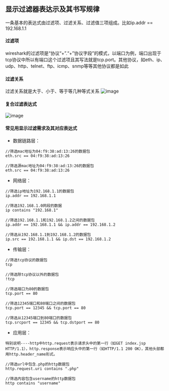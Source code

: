 ## 显示过滤器表达示及其书写规律
一条基本的表达式由过滤项、过滤关系、过滤值三项组成。比如ip.addr == 192.168.1.1
#### 过滤项
wireshark的过滤项是“协议“+”.“+”协议字段”的模式，以端口为例，端口出现于tcp协议中所以有端口这个过滤项且其写法就是tcp.port。其他协议，如eth、ip、udp、http、telnet、ftp、icmp、snmp等等其他协议都是如此
#### 过滤关系
过滤关系就是大于、小于、等于等几种等式关系
![image](07BA42F68A3A4280BC5BC8B05A1259E0)

#### 复合过滤表达式
![image](2CFC0C0D54C9412C868A970AD27ECCA6)


#### 常见用显示过滤需求及其对应表达式
- 数据链路层：


```
//筛选mac地址为04:f9:38:ad:13:26的数据包
eth.src == 04:f9:38:ad:13:26

//筛选源mac地址为04:f9:38:ad:13:26的数据包
eth.src == 04:f9:38:ad:13:26
```


- 网络层：


```
//筛选ip地址为192.168.1.1的数据包
ip.addr == 192.168.1.1

//筛选192.168.1.0网段的数据
ip contains "192.168.1"

//筛选192.168.1.1和192.168.1.2之间的数据包
ip.addr == 192.168.1.1 && ip.addr == 192.168.1.2

//筛选从192.168.1.1到192.168.1.2的数据包
ip.src == 192.168.1.1 && ip.dst == 192.168.1.2
```


- 传输层：


```
//筛选tcp协议的数据包
tcp

//筛选除tcp协议以外的数据包
!tcp

//筛选端口为80的数据包
tcp.port == 80

//筛选12345端口和80端口之间的数据包
tcp.port == 12345 && tcp.port == 80

//筛选从12345端口到80端口的数据包
tcp.srcport == 12345 && tcp.dstport == 80
```


- 应用层：


```
特别说明----http中http.request表示请求头中的第一行（如GET index.jsp HTTP/1.1），http.response表示响应头中的第一行（如HTTP/1.1 200 OK），其他头部都用http.header_name形式。

//筛选url中包含.php的http数据包
http.request.uri contains ".php"

//筛选内容包含username的http数据包
http contains "username"
```
